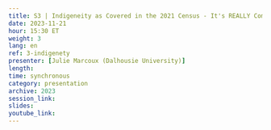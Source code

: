 ```yaml
---
title: S3 | Indigeneity as Covered in the 2021 Census - It's REALLY Complicated
date: 2023-11-21
hour: 15:30 ET
weight: 3
lang: en
ref: 3-indigenety
presenter: [Julie Marcoux (Dalhousie University)]
length:
time: synchronous
category: presentation
archive: 2023
session_link:
slides:
youtube_link:
---
```


